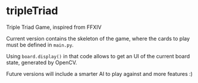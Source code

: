 # tripleTriad
Triple Triad Game, inspired from FFXIV

Current version contains the skeleton of the game, where the cards to play must be defined in ```main.py```. 

Using ```board.display()``` in that code allows to get an UI of the current board state, generated by OpenCV. 

Future versions will include a smarter AI to play against and more features :) 
